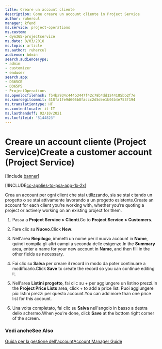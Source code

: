 ```yaml
---
title: Creare un account cliente
description: Come creare un account cliente in Project Service
author: ruhercul
manager: kfend
ms.service: project-operations
ms.custom:
- dyn365-projectservice
ms.date: 8/03/2018
ms.topic: article
ms.author: ruhercul
audience: Admin
search.audienceType:
- admin
- customizer
- enduser
search.app:
- D365CE
- D365PS
- ProjectOperations
ms.openlocfilehash: fb4ba934c444b3447f42c78b4dd1244185bb2f7e
ms.sourcegitcommit: 418fa1fe9d605b8faccc2d5dee1b04b4e753f194
ms.translationtype: HT
ms.contentlocale: it-IT
ms.lasthandoff: 02/10/2021
ms.locfileid: "5144823"
---
```

# <a name="create-a-customer-account-project-service"></a><span data-ttu-id="5ab38-103">Creare un account cliente (Project Service)</span><span class="sxs-lookup"><span data-stu-id="5ab38-103">Create a customer account (Project Service)</span></span>

[!include [banner](../includes/psa-now-project-operations.md)]

[!INCLUDE[cc-applies-to-psa-app-1x-2x](../includes/cc-applies-to-psa-app-1x-2x.md)]

<span data-ttu-id="5ab38-104">Crea un account per ogni client che stai utilizzando, sia se stai citando un progetto o se stai attivamente lavorando a un progetto esistente.</span><span class="sxs-lookup"><span data-stu-id="5ab38-104">Create an account for each client you’re working with, whether you’re quoting a project or actively working on an existing project for them.</span></span>  
  
1.  <span data-ttu-id="5ab38-105">Passa a **Project Service > Clienti**.</span><span class="sxs-lookup"><span data-stu-id="5ab38-105">Go to **Project Service > Customers**.</span></span>  
  
2.  <span data-ttu-id="5ab38-106">Fare clic su **Nuovo**.</span><span class="sxs-lookup"><span data-stu-id="5ab38-106">Click **New**.</span></span>  
  
3.  <span data-ttu-id="5ab38-107">Nell'area **Riepilogo**, immetti un nome per il nuovo account in **Nome**, quindi compila gli altri campi a seconda delle esigenze.</span><span class="sxs-lookup"><span data-stu-id="5ab38-107">In the **Summary** area, enter a name for your new account in **Name**, and then fill in the other fields as necessary.</span></span>  
  
4.  <span data-ttu-id="5ab38-108">Fai clic su **Salva** per creare il record in modo da poter continuare a modificarlo.</span><span class="sxs-lookup"><span data-stu-id="5ab38-108">Click **Save** to create the record so you can continue editing it.</span></span>  
  
5.  <span data-ttu-id="5ab38-109">Nell'area **Listini progetto**, fai clic su + per aggiungere un listino prezzi.</span><span class="sxs-lookup"><span data-stu-id="5ab38-109">In the **Project Price Lists** area, click + to add a price list.</span></span> <span data-ttu-id="5ab38-110">Puoi aggiungere più listini prezzi per questo account.</span><span class="sxs-lookup"><span data-stu-id="5ab38-110">You can add more than one price list for this account.</span></span>  
  
6.  <span data-ttu-id="5ab38-111">Una volta completato, fai clic su **Salva** nell'angolo in basso a destra dello schermo.</span><span class="sxs-lookup"><span data-stu-id="5ab38-111">When you’re done, click **Save** at the bottom right corner of the screen.</span></span>  
  
### <a name="see-also"></a><span data-ttu-id="5ab38-112">Vedi anche</span><span class="sxs-lookup"><span data-stu-id="5ab38-112">See Also</span></span>  
 [<span data-ttu-id="5ab38-113">Guida per la gestione dell'account</span><span class="sxs-lookup"><span data-stu-id="5ab38-113">Account Manager Guide</span></span>](../psa/account-manager-guide.md)
